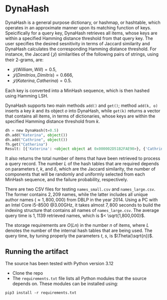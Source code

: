 # DynaHash
DynaHash is a general purpose dictionary, or hashmap, or hashtable, which operates in an approximate manner upon its matching function of keys. 
Speicifically for a query key, DynaHash retrieves all items, whose keys are within a specified Hamming distance threshold from that query key. 
Τhe user specifies the desired sesnitivity in terms of Jaccard similarity and DynaHash calculates the corresponding Hamming distance threshold. 
For instance, the Jaccard $(\mathcal{J})$ similarities of the following pairs of strings, using their 2-grams, are: 
- $\mathcal{J}(\textit{William}, \textit{Will}) = 0.5$,  
- $\mathcal{J}(\textit{Dimitrios}, \textit{Dimitris}) = 0.666$,  
- $\mathcal{J}(\textit{Katerina}, \textit{Catherina}) = 0.5$.  

Each key is converted into a MinHash sequence, which is then hashed using Hamming LSH.

DynaHash supports two main methods `add()` and `get()`; method `add(k, o)` inserts a key $k$ and its object $o$ into DynaHash, while `get(k)` returns a vector that contains all items, in terms of dictionaries, whose keys are within the specified Hamming distance threshold from $k$. 

```python
dh = new DynaHash(t=0.5)
dh.add("Katerina", object())
dh.add("Cathrine", object())
fh.get("Catherina")
Result: [{'Katerina': <object object at 0x000002D51B2FAE90>}, {'Cathrine': <object object at 0x000002D51B2FB7D0>}], 2
```
It also returns the total number of items that have been retrieved to process a query record. The number $L$ of the hash tables that are required depends on parameters $t$, $k$, and $\delta$, which are the Jaccard similarity, the number of components that will be randomly and uniformly selected from each MinHash sequence, and the failure probability, respectively. 

There are two CSV files for testing `names_small.csv` and `names_large.csv`. The former contains $2,209$ names, while the latter includes all unique author names ($\approx 1,800,000$) from DBLP in the year 2014.
Using a PC with an Intel Core i5-8500 @3.00GHz, it takes almost $7,800$ seconds to build the indexing structure that contains all names of `names_large.csv`. The average query time is $1,1139$ retrieved names, which is $< \sqrt{1,800,000}$.

The storage requirements are $O(Ln)$ in the number $n$ of items, where $L$ denotes the number of the internal hash tables that are being used.
The query time, by tuning properly the parameters $t$, $s$, is $\Theta(\sqrt{n})$.



## Running the artifact
The source has been tested with Python version 3.12
- Clone the repo
- The `requirements.txt` file lists all Python modules that the source depends on. These modules can be installed using:
 ```
pip3 install -r requirements.txt
```
